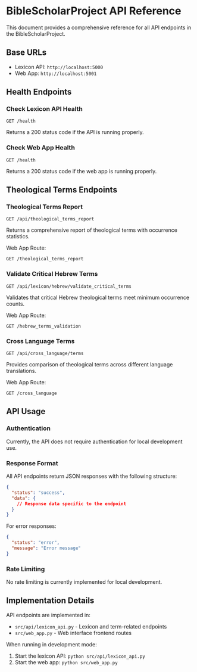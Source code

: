 # BibleScholarProject API Reference

This document provides a comprehensive reference for all API endpoints in the BibleScholarProject.

## Base URLs
- Lexicon API: `http://localhost:5000`
- Web App: `http://localhost:5001`

## Health Endpoints

### Check Lexicon API Health
```
GET /health
```
Returns a 200 status code if the API is running properly.

### Check Web App Health
```
GET /health
```
Returns a 200 status code if the web app is running properly.

## Theological Terms Endpoints

### Theological Terms Report
```
GET /api/theological_terms_report
```
Returns a comprehensive report of theological terms with occurrence statistics.

Web App Route:
```
GET /theological_terms_report
```

### Validate Critical Hebrew Terms
```
GET /api/lexicon/hebrew/validate_critical_terms
```
Validates that critical Hebrew theological terms meet minimum occurrence counts.

Web App Route:
```
GET /hebrew_terms_validation
```

### Cross Language Terms
```
GET /api/cross_language/terms
```
Provides comparison of theological terms across different language translations.

Web App Route:
```
GET /cross_language
```

## API Usage

### Authentication
Currently, the API does not require authentication for local development use.

### Response Format
All API endpoints return JSON responses with the following structure:

```json
{
  "status": "success",
  "data": {
    // Response data specific to the endpoint
  }
}
```

For error responses:

```json
{
  "status": "error",
  "message": "Error message"
}
```

### Rate Limiting
No rate limiting is currently implemented for local development.

## Implementation Details

API endpoints are implemented in:
- `src/api/lexicon_api.py` - Lexicon and term-related endpoints
- `src/web_app.py` - Web interface frontend routes

When running in development mode:
1. Start the lexicon API: `python src/api/lexicon_api.py`
2. Start the web app: `python src/web_app.py` 